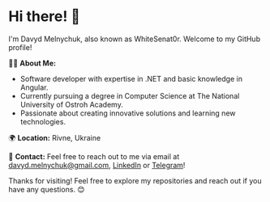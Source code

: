 # Hi there! 👋

I'm Davyd Melnychuk, also known as WhiteSenat0r. Welcome to my GitHub profile!

👨‍💻 **About Me:**
- Software developer with expertise in .NET and basic knowledge in Angular.
- Currently pursuing a degree in Computer Science at The National University of Ostroh Academy.
- Passionate about creating innovative solutions and learning new technologies.

🌍 **Location:** Rivne, Ukraine

📧 **Contact:** Feel free to reach out to me via email at davyd.melnychuk@gmail.com, [LinkedIn](https://www.linkedin.com/in/davyd-melnychuk-125023241) or [Telegram](https://t.me/whitesenator)!

Thanks for visiting! Feel free to explore my repositories and reach out if you have any questions. 😊
